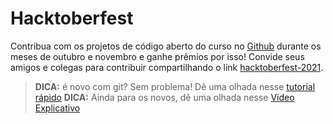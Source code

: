 # Hacktoberfest

Contribua com os projetos de código aberto do curso no [Github](https://github.com) durante os meses de outubro e novembro e ganhe prêmios por isso! Convide seus amigos e colegas para contribuir compartilhando o link [hacktoberfest-2021](https://github.com/rmosias2/hacktoberfest-2021).

> **DICA:** é novo com git? Sem problema! Dê uma olhada nesse [tutorial rápido](https://docs.github.com/pt/github/collaborating-with-pull-requests/proposing-changes-to-your-work-with-pull-requests/creating-a-pull-request)
> **DICA:** Ainda para os novos, dê uma olhada nesse [Vídeo Explicativo](https://www.youtube.com/watch?v=0EwgSbDB-Tw&t=3s)
